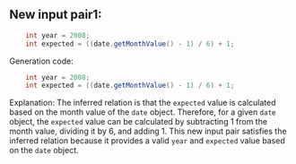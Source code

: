 ## New input pair1:
```java
    int year = 2008;
    int expected = ((date.getMonthValue() - 1) / 6) + 1;
```
Generation code:
```java
    int year = 2008;
    int expected = ((date.getMonthValue() - 1) / 6) + 1;
```
Explanation: The inferred relation is that the `expected` value is calculated based on the month value of the `date` object. Therefore, for a given `date` object, the `expected` value can be calculated by subtracting 1 from the month value, dividing it by 6, and adding 1. This new input pair satisfies the inferred relation because it provides a valid `year` and `expected` value based on the `date` object.
